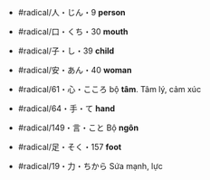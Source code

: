 - #radical/人・じん・9 **person**
- #radical/口・くち・30  **mouth**
- #radical/子・し・39 **child**
- #radical/安・あん・40 **woman**
- #radical/61・心・こころ  bộ **tâm**. Tâm lý, cảm xúc
- #radical/64・手・て  **hand**
- #radical/149・言・こと Bộ **ngôn**
- #radical/足・そく・157 **foot**

- #radical/19・力・ちから Sứa mạnh, lực